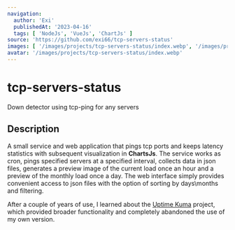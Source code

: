 ```yaml
---
navigation:
  author: 'Exi'
  publishedAt: '2023-04-16'
  tags: [ 'NodeJs', 'VueJs', 'ChartJs' ]
source: 'https://github.com/exi66/tcp-servers-status'
images: [ '/images/projects/tcp-servers-status/index.webp', '/images/projects/tcp-servers-status/1.webp', '/images/projects/tcp-servers-status/2.webp' ]
avatar: '/images/projects/tcp-servers-status/index.webp'
---
```


# tcp-servers-status

Down detector using tcp-ping for any servers

## Description

A small service and web application that pings tcp ports and keeps latency statistics with subsequent visualization in
**ChartsJs**. The service works as cron, pings specified servers at a specified interval, collects data in
json files, generates a preview image of the current load once an hour and a preview of the monthly load once a day. The
web interface simply provides convenient access to json files with the option of sorting by days\months and filtering.

After a couple of years of use, I learned about the [Uptime Kuma](https://github.com/louislam/uptime-kuma) project,
which provided broader functionality and completely abandoned the use of my own version.